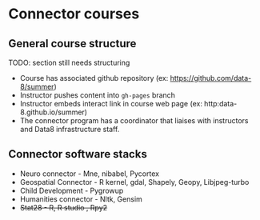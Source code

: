 # Connector courses

## General course structure
TODO: section still needs structuring
* Course has associated github repository (ex: https://github.com/data-8/summer)
* Instructor pushes content into `gh-pages` branch
* Instructor embeds interact link in course web page (ex: http:data-8.github.io/summer)
* The connector program has a coordinator that liaises with instructors and Data8 infrastructure staff.


## Connector software stacks
* Neuro connector - Mne, nibabel, Pycortex
* Geospatial Connector - R kernel, gdal, Shapely, Geopy, Libjpeg-turbo
* Child Development - Pygrowup
* Humanities connector - Nltk, Gensim
* ~~Stat28 - R, R studio , Rpy2~~
